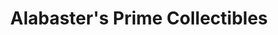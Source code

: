 ---
title: "Alabaster's Prime Collectibles"
url: /manalapan-township/alabasters-prime-collectibles/
shop: toys
---